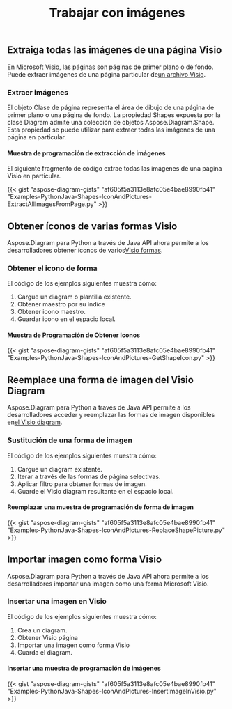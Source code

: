 ﻿---
title: Trabajar con imágenes
type: docs
weight: 70
url: /es/python-java/working-with-images/
description: Esta página describe cómo extraer, reemplazar o insertar una imagen de una página del dibujo Visio con la biblioteca Aspose.Diagram.
---
## **Extraiga todas las imágenes de una página Visio**
 En Microsoft Visio, las páginas son páginas de primer plano o de fondo. Puede extraer imágenes de una página particular de[un archivo Visio](ExtractAllImagesFromPage.vsd).
### **Extraer imágenes**
El objeto Clase de página representa el área de dibujo de una página de primer plano o una página de fondo. La propiedad Shapes expuesta por la clase Diagram admite una colección de objetos Aspose.Diagram.Shape. Esta propiedad se puede utilizar para extraer todas las imágenes de una página en particular.
#### **Muestra de programación de extracción de imágenes**
El siguiente fragmento de código extrae todas las imágenes de una página Visio en particular.

{{< gist "aspose-diagram-gists" "af605f5a3113e8afc05e4bae8990fb41" "Examples-PythonJava-Shapes-IconAndPictures-ExtractAllImagesFromPage.py" >}}
## **Obtener íconos de varias formas Visio**
 Aspose.Diagram para Python a través de Java API ahora permite a los desarrolladores obtener íconos de varios[Visio formas](Timeline.vss). 
### **Obtener el icono de forma**
El código de los ejemplos siguientes muestra cómo:

1. Cargue un diagram o plantilla existente.
1. Obtener maestro por su índice
1. Obtener icono maestro.
1. Guardar icono en el espacio local.
#### **Muestra de Programación de Obtener Iconos**
{{< gist "aspose-diagram-gists" "af605f5a3113e8afc05e4bae8990fb41" "Examples-PythonJava-Shapes-IconAndPictures-GetShapeIcon.py" >}}
## **Reemplace una forma de imagen del Visio Diagram**
Aspose.Diagram para Python a través de Java API permite a los desarrolladores acceder y reemplazar las formas de imagen disponibles en[el Visio diagram](ExtractAllImagesFromPage.vsd).
### **Sustitución de una forma de imagen**
El código de los ejemplos siguientes muestra cómo:

1. Cargue un diagram existente.
1. Iterar a través de las formas de página selectivas.
1. Aplicar filtro para obtener formas de imagen.
1. Guarde el Visio diagram resultante en el espacio local.
#### **Reemplazar una muestra de programación de forma de imagen**
{{< gist "aspose-diagram-gists" "af605f5a3113e8afc05e4bae8990fb41" "Examples-PythonJava-Shapes-IconAndPictures-ReplaceShapePicture.py" >}}
## **Importar imagen como forma Visio**
Aspose.Diagram para Python a través de Java API ahora permite a los desarrolladores importar una imagen como una forma Microsoft Visio.
### **Insertar una imagen en Visio**
El código de los ejemplos siguientes muestra cómo:

1. Crea un diagram.
1. Obtener Visio página
1. Importar una imagen como forma Visio
1. Guarda el diagram.
#### **Insertar una muestra de programación de imágenes**
{{< gist "aspose-diagram-gists" "af605f5a3113e8afc05e4bae8990fb41" "Examples-PythonJava-Shapes-IconAndPictures-InsertImageInVisio.py" >}}
